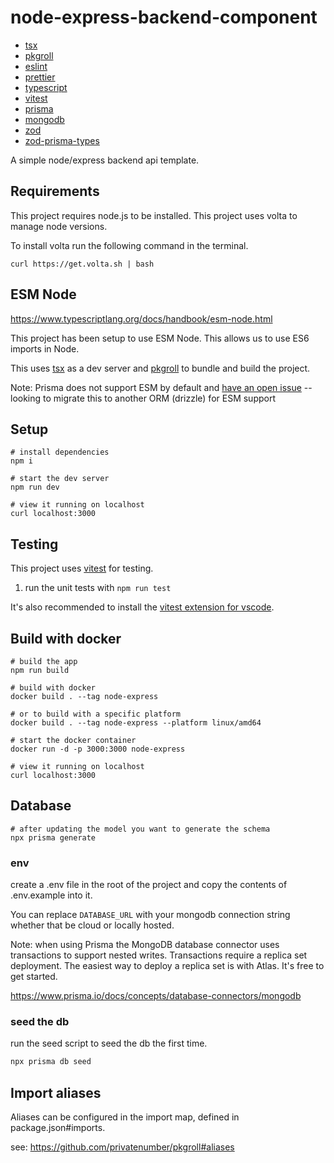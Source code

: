 # node-express-backend-component

- [tsx](https://github.com/esbuild-kit/tsx)
- [pkgroll](https://github.com/privatenumber/pkgroll)
- [eslint](https://eslint.org/)
- [prettier](https://prettier.io/)
- [typescript](https://www.typescriptlang.org/)
- [vitest](https://vitest.dev/)
- [prisma](https://www.prisma.io/)
- [mongodb](https://www.mongodb.com/)
- [zod](https://zod.dev/)
- [zod-prisma-types](https://github.com/chrishoermann/zod-prisma-types)

A simple node/express backend api template.

## Requirements

This project requires node.js to be installed. This project uses volta to manage node versions.

To install volta run the following command in the terminal.

```
curl https://get.volta.sh | bash
```

## ESM Node

https://www.typescriptlang.org/docs/handbook/esm-node.html

This project has been setup to use ESM Node. This allows us to use ES6 imports in Node.

This uses [tsx](https://github.com/esbuild-kit/tsx) as a dev server and [pkgroll](https://github.com/privatenumber/pkgroll) to bundle and build the project.

Note: Prisma does not support ESM by default and [have an open issue](https://github.com/prisma/prisma/issues/5030) -- looking to migrate this to another ORM (drizzle) for ESM support

## Setup

```
# install dependencies
npm i

# start the dev server
npm run dev

# view it running on localhost
curl localhost:3000
```

## Testing

This project uses [vitest](https://vitest.dev/) for testing.

1. run the unit tests with `npm run test`

It's also recommended to install the [vitest extension for vscode](https://marketplace.visualstudio.com/items?itemName=ZixuanChen.vitest-explorer).

## Build with docker

```
# build the app
npm run build

# build with docker
docker build . --tag node-express

# or to build with a specific platform
docker build . --tag node-express --platform linux/amd64

# start the docker container
docker run -d -p 3000:3000 node-express

# view it running on localhost
curl localhost:3000
```

## Database

```
# after updating the model you want to generate the schema
npx prisma generate
```

### env

create a .env file in the root of the project and copy the contents of .env.example into it.

You can replace `DATABASE_URL` with your mongodb connection string whether that be cloud or locally hosted.

Note: when using Prisma the MongoDB database connector uses transactions to support nested writes. Transactions require a replica set deployment. The easiest way to deploy a replica set is with Atlas. It's free to get started.

https://www.prisma.io/docs/concepts/database-connectors/mongodb

### seed the db

run the seed script to seed the db the first time.

```bash
npx prisma db seed
```

## Import aliases

Aliases can be configured in the import map, defined in package.json#imports.

see: https://github.com/privatenumber/pkgroll#aliases
